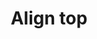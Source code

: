 ---
title: Align top
tags: ["align", "top", "position", "vertical", "placement", "layout", "arrangement"]
icon: align-top
svg: '<svg xmlns="http://www.w3.org/2000/svg" width="24" height="24" fill="none" viewBox="0 0 24 24" stroke-width="1.5" stroke-linecap="round" stroke-linejoin="round" stroke="currentColor"><path d="M10 18v-8c0-.932 0-1.398-.152-1.765a2 2 0 0 0-1.083-1.083C8.398 7 7.932 7 7 7c-.932 0-1.398 0-1.765.152a2 2 0 0 0-1.083 1.083C4 8.602 4 9.068 4 10v8c0 .932 0 1.398.152 1.765a2 2 0 0 0 1.083 1.083C5.602 21 6.068 21 7 21c.932 0 1.398 0 1.765-.152a2 2 0 0 0 1.083-1.083C10 19.398 10 18.932 10 18m10-4v-4c0-.932 0-1.398-.152-1.765a2 2 0 0 0-1.083-1.083C18.398 7 17.932 7 17 7c-.932 0-1.398 0-1.765.152a2 2 0 0 0-1.083 1.083C14 8.602 14 9.068 14 10v4c0 .932 0 1.398.152 1.765a2 2 0 0 0 1.083 1.083C15.602 17 16.068 17 17 17c.932 0 1.398 0 1.765-.152a2 2 0 0 0 1.083-1.083C20 15.398 20 14.932 20 14m1-11H3"/></svg>'
---
